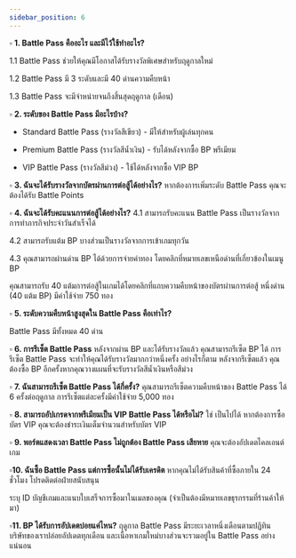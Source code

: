 ```yaml
---
sidebar_position: 6
---
```


▫️ **1. Battle Pass คืออะไร และมีไว้ใช้ทำอะไร?**

1.1 Battle Pass ช่วยให้คุณมีโอกาสได้รับรางวัลพิเศษสำหรับฤดูกาลใหม่ 

1.2 Battle Pass มี 3 ระดับและมี 40 ด่านความคืบหน้า 

1.3 Battle Pass จะมีจำหน่ายจนถึงสิ้นสุดฤดูกาล (เดือน)


▫️ **2. ระดับของ Battle Pass มีอะไรบ้าง?**

- Standard Battle Pass (รางวัลสีเขียว) - มีให้สำหรับผู้เล่นทุกคน

- Premium Battle Pass (รางวัลสีน้ำเงิน) - รับได้หลังจากซื้อ BP พรีเมียม

- VIP Battle Pass (รางวัลสีม่วง) - ใช้ได้หลังจากซื้อ VIP BP


▫️ **3. ฉันจะได้รับรางวัลจากบัตรผ่านการต่อสู้ได้อย่างไร?**
หากต้องการเพิ่มระดับ Battle Pass คุณจะต้องได้รับ Battle Points


▫️ **4. ฉันจะได้รับคะแนนการต่อสู้ได้อย่างไร?**
4.1 สามารถรับคะแนน Battle Pass เป็นรางวัลจากการทำภารกิจประจำวันสำเร็จได้ 

4.2 สามารถรับแต้ม BP บางส่วนเป็นรางวัลจากการเข้าเกมทุกวัน

4.3 คุณสามารถผ่านด่าน BP ได้ด้วยการจ่ายค่าทอง โดยคลิกที่หมายเลขเหนือด่านที่เกี่ยวข้องในเมนู BP

คุณสามารถรับ 40 แต้มการต่อสู้ในเกมได้โดยคลิกที่แถบความคืบหน้าของบัตรผ่านการต่อสู้ หนึ่งด่าน (40 แต้ม BP) มีค่าใช้จ่าย 750 ทอง


▫️ **5. ระดับความคืบหน้าสูงสุดใน Battle Pass คือเท่าไร?**

Battle Pass มีทั้งหมด 40 ด่าน


▫️ **6. การรีเซ็ต Battle Pass**
หลังจากผ่าน BP และได้รับรางวัลแล้ว คุณสามารถรีเซ็ต BP ได้ การรีเซ็ต Battle Pass จะทำให้คุณได้รับรางวัลมากกว่าหนึ่งครั้ง อย่างไรก็ตาม หลังจากรีเซ็ตแล้ว คุณต้องซื้อ BP อีกครั้งหากคุณวางแผนที่จะรับรางวัลสีน้ำเงินหรือสีม่วง


▫️ **7. ฉันสามารถรีเซ็ต Battle Pass ได้กี่ครั้ง?**
คุณสามารถรีเซ็ตความคืบหน้าของ Battle Pass ได้ 6 ครั้งต่อฤดูกาล การรีเซ็ตแต่ละครั้งมีค่าใช้จ่าย 5,000 ทอง


▫️ **8. สามารถอัปเกรดจากพรีเมียมเป็น VIP Battle Pass ได้หรือไม่?**
ใช่ เป็นไปได้ หากต้องการซื้อบัตร VIP คุณจะต้องชำระเงินเต็มจำนวนสำหรับบัตร VIP


▫️ **9. พอร์ตแสดงเวลา Battle Pass ไม่ถูกต้อง Battle Pass เสียหาย**
คุณจะต้องอัปเดตไคลเอนต์เกม


▫️**10. ฉันซื้อ Battle Pass แต่การซื้อนั้นไม่ได้รับเครดิต**
หากคุณไม่ได้รับสินค้าที่ซื้อภายใน 24 ชั่วโมง โปรดติดต่อฝ่ายสนับสนุน

ระบุ ID บัญชีเกมและแนบใบเสร็จการซื้อมาในเมลของคุณ (จำเป็นต้องมีหมายเลขธุรกรรมที่ร้านค้าให้มา)


▫️**11. BP ได้รับการอัปเดตบ่อยแค่ไหน?**
ฤดูกาล Battle Pass มีระยะเวลาหนึ่งเดือนตามปฏิทิน บริษัทของเราปล่อยอัปเดตทุกเดือน และเนื้อหาเกมใหม่บางส่วนจะรวมอยู่ใน Battle Pass อย่างแน่นอน